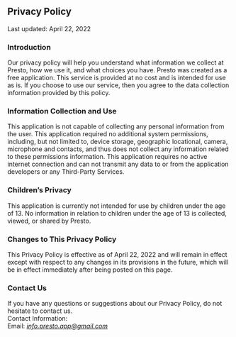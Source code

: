 Privacy Policy  
----------------
Last updated: April 22, 2022
### Introduction  
Our privacy policy will help you understand what information we collect at Presto, how we use it, and what choices you have. 
Presto was created as a free application. This service is provided at no cost and is intended for use as is. If you choose to use our service, then you agree to the data collection information provided by this policy.


### Information Collection and Use  
This application is not capable of collecting any personal information from the user.
This application required no additional system permissions, including, but not limited to, device storage, geographic locational, camera, microphone and contacts, and thus does not collect any information related to these permissions information. 
This application requires no active internet connection and can not transmit any data to or from the application developers or any Third-Party Services.

### Children’s Privacy  
This application is currently not intended for use by children under the age of 13. No information in relation to children under the age of 13 is collected, viewed, or shared by Presto.

### Changes to This Privacy Policy  
This Privacy Policy is effective as of April 22, 2022 and will remain in effect except with respect to any changes in its provisions in the future, which will be in effect immediately after being posted on this page.

### Contact Us  
If you have any questions or suggestions about our Privacy Policy, do not hesitate to contact us.  
Contact Information:  
Email: *info.presto.app@gmail.com*  